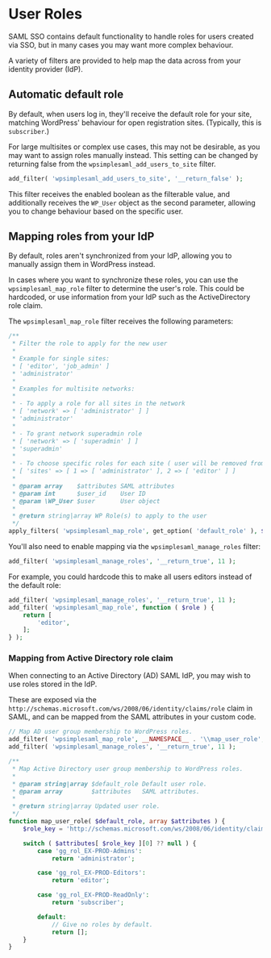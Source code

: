# User Roles

SAML SSO contains default functionality to handle roles for users created via SSO, but in many cases you may want more complex
behaviour.

A variety of filters are provided to help map the data across from your identity provider (IdP).

## Automatic default role

By default, when users log in, they'll receive the default role for your site, matching WordPress' behaviour for open registration
sites. (Typically, this is `subscriber`.)

For large multisites or complex use cases, this may not be desirable, as you may want to assign roles manually instead. This setting
can be changed by returning false from the `wpsimplesaml_add_users_to_site` filter.

```php
add_filter( 'wpsimplesaml_add_users_to_site', '__return_false' );
```

This filter receives the enabled boolean as the filterable value, and additionally receives the `WP_User` object as the second
parameter, allowing you to change behaviour based on the specific user.

## Mapping roles from your IdP

By default, roles aren't synchronized from your IdP, allowing you to manually assign them in WordPress instead.

In cases where you want to synchronize these roles, you can use the `wpsimplesaml_map_role` filter to determine the user's role.
This could be hardcoded, or use information from your IdP such as the ActiveDirectory role claim.

The `wpsimplesaml_map_role` filter receives the following parameters:

```php
/**
 * Filter the role to apply for the new user
 *
 * Example for single sites:
 * [ 'editor', 'job_admin' ]
 * 'administrator'
 *
 * Examples for multisite networks:
 *
 * - To apply a role for all sites in the network
 * [ 'network' => [ 'administrator' ] ]
 * 'administrator'
 *
 * - To grant network superadmin role
 * [ 'network' => [ 'superadmin' ] ]
 * 'superadmin'
 *
 * - To choose specific roles for each site ( user will be removed from omitted sites )
 * [ 'sites' => [ 1 => [ 'administrator' ], 2 => [ 'editor' ] ]
 *
 * @param array    $attributes SAML attributes
 * @param int      $user_id    User ID
 * @param \WP_User $user       User object
 *
 * @return string|array WP Role(s) to apply to the user
 */
apply_filters( 'wpsimplesaml_map_role', get_option( 'default_role' ), $attributes, $user->ID, $user );
```

You'll also need to enable mapping via the `wpsimplesaml_manage_roles` filter:

```php
add_filter( 'wpsimplesaml_manage_roles', '__return_true', 11 );
```

For example, you could hardcode this to make all users editors instead of the default role:

```php
add_filter( 'wpsimplesaml_manage_roles', '__return_true', 11 );
add_filter( 'wpsimplesaml_map_role', function ( $role ) {
    return [
        'editor',
    ];
} );
```

### Mapping from Active Directory role claim

When connecting to an Active Directory (AD) SAML IdP, you may wish to use roles stored in the IdP.

These are exposed via the `http://schemas.microsoft.com/ws/2008/06/identity/claims/role` claim in SAML, and can be mapped from the
SAML attributes in your custom code.

```php
// Map AD user group membership to WordPress roles.
add_filter( 'wpsimplesaml_map_role', __NAMESPACE__ . '\\map_user_role', 10, 2 );
add_filter( 'wpsimplesaml_manage_roles', '__return_true', 11 );

/**
 * Map Active Directory user group membership to WordPress roles.
 *
 * @param string|array $default_role Default user role.
 * @param array        $attributes   SAML attributes.
 *
 * @return string|array Updated user role.
 */
function map_user_role( $default_role, array $attributes ) {
    $role_key = 'http://schemas.microsoft.com/ws/2008/06/identity/claims/role';

    switch ( $attributes[ $role_key ][0] ?? null ) {
        case 'gg_rol_EX-PROD-Admins':
            return 'administrator';

        case 'gg_rol_EX-PROD-Editors':
            return 'editor';

        case 'gg_rol_EX-PROD-ReadOnly':
            return 'subscriber';

        default:
            // Give no roles by default.
            return [];
    }
}
```
